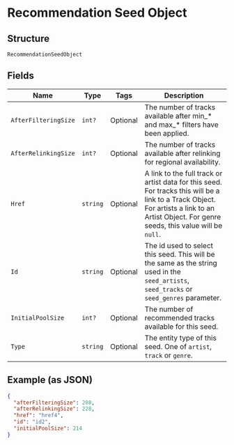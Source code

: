 
# Recommendation Seed Object

## Structure

`RecommendationSeedObject`

## Fields

| Name | Type | Tags | Description |
|  --- | --- | --- | --- |
| `AfterFilteringSize` | `int?` | Optional | The number of tracks available after min\_\* and max\_\* filters have been applied. |
| `AfterRelinkingSize` | `int?` | Optional | The number of tracks available after relinking for regional availability. |
| `Href` | `string` | Optional | A link to the full track or artist data for this seed. For tracks this will be a link to a Track Object. For artists a link to an Artist Object. For genre seeds, this value will be `null`. |
| `Id` | `string` | Optional | The id used to select this seed. This will be the same as the string used in the `seed_artists`, `seed_tracks` or `seed_genres` parameter. |
| `InitialPoolSize` | `int?` | Optional | The number of recommended tracks available for this seed. |
| `Type` | `string` | Optional | The entity type of this seed. One of `artist`, `track` or `genre`. |

## Example (as JSON)

```json
{
  "afterFilteringSize": 208,
  "afterRelinkingSize": 228,
  "href": "href4",
  "id": "id2",
  "initialPoolSize": 214
}
```


